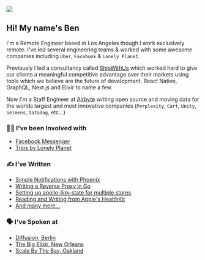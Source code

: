 ![](https://i.imgur.com/RCHxTBK.jpg)
## Hi! My name's Ben

I'm a Remote Engineer based in Los Angeles though I work exclusively remote. I've led several engineering teams & worked with some awesome companies including `Uber`, `Facebook` & `Lonely Planet`.

Previously I led a consultancy called [ShipWithUs](https://www.shipwithus.io/) which worked hard to give our clients a meaningful competitive advantage over their markets using tools which we believe are the future of development. React Native, GraphQL, Next.js and Elixir to name a few.

Now I'm a Staff Engineer at [Airbyte](https://airbyte.com/) writing open source and moving data for the worlds largest and most innovative companies (`Perplexity`, `Cart`, `Unity`, `Seimens`, `Datadog`, etc...)

### 👩‍💻 I've been Involved with
- [Facebook Messenger](https://about.fb.com/news/2017/04%3E/messenger-f8/)
- [Trips by Lonely Planet](https://www.lonelyplanet.com/trips)

### ✍ I've Written
- [Simple Notifications with Phoenix](https://by.ben.church/Get-notified-of-user-signups-and-plan-changes-automatically-using-Postgres-and-Phoenix-PubSub/)
- [Writing a Reverse Proxy in Go](https://by.ben.church/Writing-a-Reverse-Proxy-in-just-one-line-with-Go/)
- [Setting up apollo-link-state for multiple stores](https://by.ben.church/Setting-up-apollo-link-state-for-Multiple-Stores/)
- [Reading and Writing from Apple's HealthKit](https://by.ben.church/How-to-read-and-write-Mindful-Minutes-from-iOS's-HealthKit-with-Swift/)
- [And many more...](https://by.ben.church/)

### 🗣 I've Spoken at
- [Diffusion, Berlin](https://youtu.be/nSi0-Dfitso?t=13345)
- [The Big Elixir, New Orleans](https://youtu.be/GTP0llRvEmE?t=490)
- [Scale By The Bay, Oakland](https://youtu.be/U_g06VqdKUc?si=ELaB4YFmBXXrYWLc)
